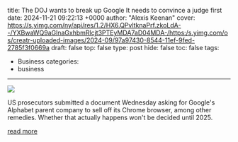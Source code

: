 title: The DOJ wants to break up Google It needs to convince a judge first
date: 2024-11-21 09:22:13 +0000
author: "Alexis Keenan"
cover: https://s.yimg.com/ny/api/res/1.2/HX6.QPvltknaPrf.zkoLdA--/YXBwaWQ9aGlnaGxhbmRlcjt3PTEyMDA7aD04MDA-/https:/s.yimg.com/os/creatr-uploaded-images/2024-09/97a97430-8544-11ef-9fed-2785f3f0669a
draft: false
top: false
type: post
hide: false
toc: false
tags:
  - Business
categories:
  - business
---

![](https://s.yimg.com/ny/api/res/1.2/HX6.QPvltknaPrf.zkoLdA--/YXBwaWQ9aGlnaGxhbmRlcjt3PTEyMDA7aD04MDA-/https:/s.yimg.com/os/creatr-uploaded-images/2024-09/97a97430-8544-11ef-9fed-2785f3f0669a)

US prosecutors submitted a document Wednesday asking for Google's Alphabet parent company to sell off its Chrome browser, among other remedies. Whether that actually happens won't be decided until 2025.

[read more](https://finance.yahoo.com/news/the-doj-wants-to-break-up-google-it-needs-to-convince-a-judge-first-090007934.html)
